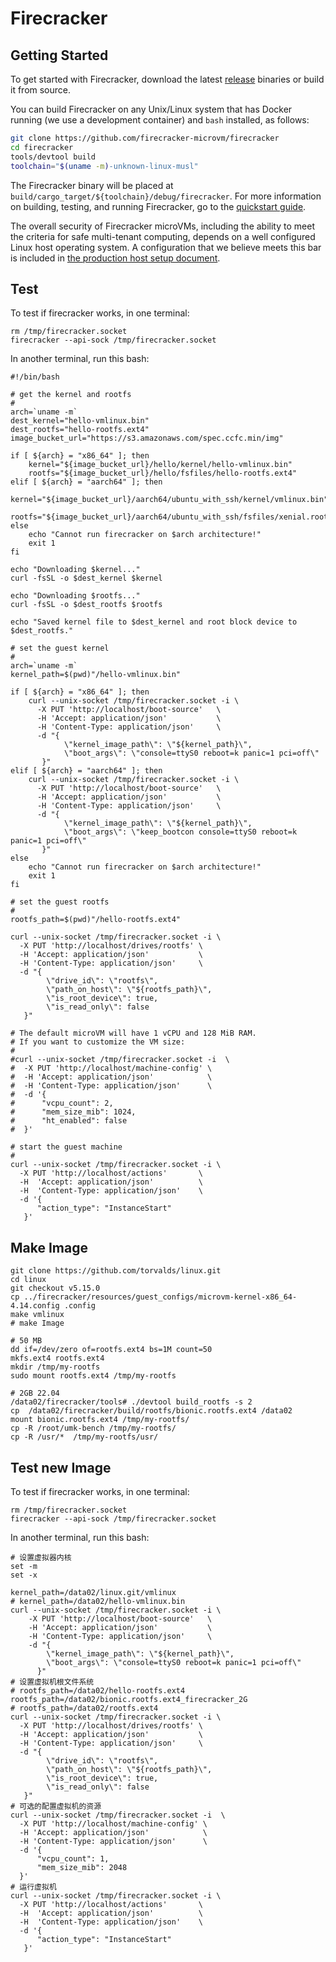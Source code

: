 # Firecracker


## Getting Started

To get started with Firecracker, download the latest
[release](https://github.com/firecracker-microvm/firecracker/releases) binaries
or build it from source.

You can build Firecracker on any Unix/Linux system that has Docker running
(we use a development container) and `bash` installed, as follows:

```bash
git clone https://github.com/firecracker-microvm/firecracker
cd firecracker
tools/devtool build
toolchain="$(uname -m)-unknown-linux-musl"
```

The Firecracker binary will be placed at
`build/cargo_target/${toolchain}/debug/firecracker`. For more information on
building, testing, and running Firecracker, go to the
[quickstart guide](docs/getting-started.md).

The overall security of Firecracker microVMs, including the ability to meet the
criteria for safe multi-tenant computing, depends on a well configured Linux
host operating system. A configuration that we believe meets this bar is
included in [the production host setup document](docs/prod-host-setup.md).

## Test

To test if firecracker works, in one terminal:

```
rm /tmp/firecracker.socket
firecracker --api-sock /tmp/firecracker.socket
```

In another terminal, run this bash:

```
#!/bin/bash

# get the kernel and rootfs
#
arch=`uname -m`
dest_kernel="hello-vmlinux.bin"
dest_rootfs="hello-rootfs.ext4"
image_bucket_url="https://s3.amazonaws.com/spec.ccfc.min/img"

if [ ${arch} = "x86_64" ]; then
    kernel="${image_bucket_url}/hello/kernel/hello-vmlinux.bin"
    rootfs="${image_bucket_url}/hello/fsfiles/hello-rootfs.ext4"
elif [ ${arch} = "aarch64" ]; then
    kernel="${image_bucket_url}/aarch64/ubuntu_with_ssh/kernel/vmlinux.bin"
    rootfs="${image_bucket_url}/aarch64/ubuntu_with_ssh/fsfiles/xenial.rootfs.ext4"
else
    echo "Cannot run firecracker on $arch architecture!"
    exit 1
fi

echo "Downloading $kernel..."
curl -fsSL -o $dest_kernel $kernel

echo "Downloading $rootfs..."
curl -fsSL -o $dest_rootfs $rootfs

echo "Saved kernel file to $dest_kernel and root block device to $dest_rootfs."

# set the guest kernel
#
arch=`uname -m`
kernel_path=$(pwd)"/hello-vmlinux.bin"

if [ ${arch} = "x86_64" ]; then
    curl --unix-socket /tmp/firecracker.socket -i \
      -X PUT 'http://localhost/boot-source'   \
      -H 'Accept: application/json'           \
      -H 'Content-Type: application/json'     \
      -d "{
            \"kernel_image_path\": \"${kernel_path}\",
            \"boot_args\": \"console=ttyS0 reboot=k panic=1 pci=off\"
       }"
elif [ ${arch} = "aarch64" ]; then
    curl --unix-socket /tmp/firecracker.socket -i \
      -X PUT 'http://localhost/boot-source'   \
      -H 'Accept: application/json'           \
      -H 'Content-Type: application/json'     \
      -d "{
            \"kernel_image_path\": \"${kernel_path}\",
            \"boot_args\": \"keep_bootcon console=ttyS0 reboot=k panic=1 pci=off\"
       }"
else
    echo "Cannot run firecracker on $arch architecture!"
    exit 1
fi

# set the guest rootfs
#
rootfs_path=$(pwd)"/hello-rootfs.ext4"

curl --unix-socket /tmp/firecracker.socket -i \
  -X PUT 'http://localhost/drives/rootfs' \
  -H 'Accept: application/json'           \
  -H 'Content-Type: application/json'     \
  -d "{
        \"drive_id\": \"rootfs\",
        \"path_on_host\": \"${rootfs_path}\",
        \"is_root_device\": true,
        \"is_read_only\": false
   }"

# The default microVM will have 1 vCPU and 128 MiB RAM.
# If you want to customize the VM size:
#
#curl --unix-socket /tmp/firecracker.socket -i  \
#  -X PUT 'http://localhost/machine-config' \
#  -H 'Accept: application/json'            \
#  -H 'Content-Type: application/json'      \
#  -d '{
#      "vcpu_count": 2,
#      "mem_size_mib": 1024,
#      "ht_enabled": false
#  }'

# start the guest machine
#
curl --unix-socket /tmp/firecracker.socket -i \
  -X PUT 'http://localhost/actions'       \
  -H  'Accept: application/json'          \
  -H  'Content-Type: application/json'    \
  -d '{
      "action_type": "InstanceStart"
   }'
```

## Make Image
```
git clone https://github.com/torvalds/linux.git
cd linux
git checkout v5.15.0
cp ../firecracker/resources/guest_configs/microvm-kernel-x86_64-4.14.config .config
make vmlinux 
# make Image 
```


```
# 50 MB
dd if=/dev/zero of=rootfs.ext4 bs=1M count=50 
mkfs.ext4 rootfs.ext4
mkdir /tmp/my-rootfs
sudo mount rootfs.ext4 /tmp/my-rootfs
```


```
# 2GB 22.04 
/data02/firecracker/tools# ./devtool build_rootfs -s 2
cp  /data02/firecracker/build/rootfs/bionic.rootfs.ext4 /data02
mount bionic.rootfs.ext4 /tmp/my-rootfs/
cp -R /root/umk-bench /tmp/my-rootfs/
cp -R /usr/*  /tmp/my-rootfs/usr/
```

## Test new Image


To test if firecracker works, in one terminal:

```
rm /tmp/firecracker.socket
firecracker --api-sock /tmp/firecracker.socket
```

In another terminal, run this bash:

```
# 设置虚拟器内核
set -m 
set -x

kernel_path=/data02/linux.git/vmlinux
# kernel_path=/data02/hello-vmlinux.bin
curl --unix-socket /tmp/firecracker.socket -i \
    -X PUT 'http://localhost/boot-source'   \
    -H 'Accept: application/json'           \
    -H 'Content-Type: application/json'     \
    -d "{
        \"kernel_image_path\": \"${kernel_path}\",
        \"boot_args\": \"console=ttyS0 reboot=k panic=1 pci=off\"
      }"
# 设置虚拟机根文件系统
# rootfs_path=/data02/hello-rootfs.ext4 
rootfs_path=/data02/bionic.rootfs.ext4_firecracker_2G 
# rootfs_path=/data02/rootfs.ext4
curl --unix-socket /tmp/firecracker.socket -i \
  -X PUT 'http://localhost/drives/rootfs' \
  -H 'Accept: application/json'           \
  -H 'Content-Type: application/json'     \
  -d "{
        \"drive_id\": \"rootfs\",
        \"path_on_host\": \"${rootfs_path}\",
        \"is_root_device\": true,
        \"is_read_only\": false
   }"
# 可选的配置虚拟机的资源
curl --unix-socket /tmp/firecracker.socket -i  \
  -X PUT 'http://localhost/machine-config' \
  -H 'Accept: application/json'            \
  -H 'Content-Type: application/json'      \
  -d '{
      "vcpu_count": 1,
      "mem_size_mib": 2048
  }'
# 运行虚拟机
curl --unix-socket /tmp/firecracker.socket -i \
  -X PUT 'http://localhost/actions'       \
  -H  'Accept: application/json'          \
  -H  'Content-Type: application/json'    \
  -d '{
      "action_type": "InstanceStart"
   }'

```

